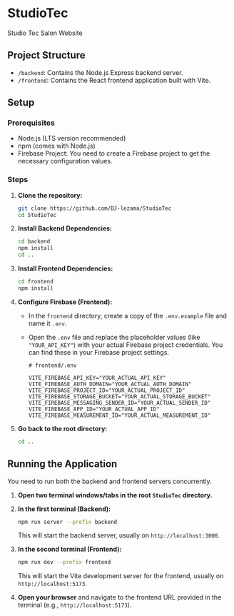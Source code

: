 # StudioTec

Studio Tec Salon Website

## Project Structure

* `/backend`: Contains the Node.js Express backend server.
* `/frontend`: Contains the React frontend application built with Vite.

## Setup

### Prerequisites

* Node.js (LTS version recommended)
* npm (comes with Node.js)
* Firebase Project: You need to create a Firebase project to get the necessary configuration values.

### Steps

1. **Clone the repository:**
   ```bash
   git clone https://github.com/DJ-lezama/StudioTec
   cd StudioTec
   ```

2. **Install Backend Dependencies:**
   ```bash
   cd backend
   npm install
   cd ..
   ```

3. **Install Frontend Dependencies:**
   ```bash
   cd frontend
   npm install
   ```

4. **Configure Firebase (Frontend):**
    * In the `frontend` directory, create a copy of the `.env.example` file and name it `.env`.
    * Open the `.env` file and replace the placeholder values (like `"YOUR_API_KEY"`) with your actual Firebase project credentials. You can find these in your Firebase project settings.

        ```text
        # frontend/.env

        VITE_FIREBASE_API_KEY="YOUR_ACTUAL_API_KEY"
        VITE_FIREBASE_AUTH_DOMAIN="YOUR_ACTUAL_AUTH_DOMAIN"
        VITE_FIREBASE_PROJECT_ID="YOUR_ACTUAL_PROJECT_ID"
        VITE_FIREBASE_STORAGE_BUCKET="YOUR_ACTUAL_STORAGE_BUCKET"
        VITE_FIREBASE_MESSAGING_SENDER_ID="YOUR_ACTUAL_SENDER_ID"
        VITE_FIREBASE_APP_ID="YOUR_ACTUAL_APP_ID"
        VITE_FIREBASE_MEASUREMENT_ID="YOUR_ACTUAL_MEASUREMENT_ID"
        ```

5. **Go back to the root directory:**
   ```bash
   cd ..
   ```

## Running the Application

You need to run both the backend and frontend servers concurrently.

1. **Open two terminal windows/tabs in the root `StudioTec` directory.**

2. **In the first terminal (Backend):**
   ```bash
   npm run server --prefix backend
   ```
   This will start the backend server, usually on `http://localhost:3000`.

3. **In the second terminal (Frontend):**
   ```bash
   npm run dev --prefix frontend
   ```
   This will start the Vite development server for the frontend, usually on `http://localhost:5173`.

4. **Open your browser** and navigate to the frontend URL provided in the terminal (e.g., `http://localhost:5173`).
